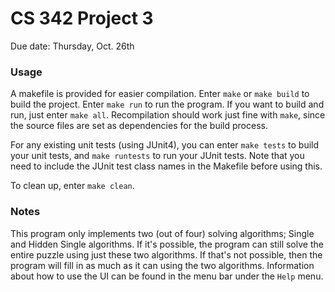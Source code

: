 # CS 342 Project 3

Due date: Thursday, Oct. 26th

### Usage
A makefile is provided for easier compilation. Enter `make` or `make build` to build the project. Enter `make run` to run the program. If you want to build and run, just enter `make all`.
Recompilation should work just fine with `make`, since the source files are set as dependencies for the build process.

For any existing unit tests (using JUnit4), you can enter `make tests` to build your unit tests, and `make runtests` to run your JUnit tests. Note that you need to include the JUnit test class names in the Makefile before using this.

To clean up, enter `make clean`.

### Notes
This program only implements two (out of four) solving algorithms; Single and Hidden Single algorithms. If it's possible, the program can still solve the entire puzzle using just these two algorithms. If that's not possible, then the program will fill in as much as it can using the two algorithms. Information about how to use the UI can be found in the menu bar under the `Help` menu.